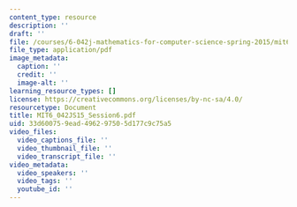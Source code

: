 ```yaml
---
content_type: resource
description: ''
draft: ''
file: /courses/6-042j-mathematics-for-computer-science-spring-2015/mit6_042js15_session6.pdf
file_type: application/pdf
image_metadata:
  caption: ''
  credit: ''
  image-alt: ''
learning_resource_types: []
license: https://creativecommons.org/licenses/by-nc-sa/4.0/
resourcetype: Document
title: MIT6_042JS15_Session6.pdf
uid: 33d60075-9ead-4962-9750-5d177c9c75a5
video_files:
  video_captions_file: ''
  video_thumbnail_file: ''
  video_transcript_file: ''
video_metadata:
  video_speakers: ''
  video_tags: ''
  youtube_id: ''
---
```

